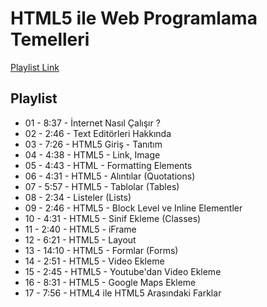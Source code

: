 # HTML5 ile Web Programlama Temelleri

[Playlist Link](https://www.youtube.com/playlist?list=PLqrGn5CSpZ-dndAaQvLXf8fgp-XB3OM_f)

## Playlist
- 01 - 8:37 - İnternet Nasıl Çalışır ?
- 02 - 2:46 - Text Editörleri Hakkında
- 03 - 7:26 - HTML5 Giriş - Tanıtım
- 04 - 4:38 - HTML5 - Link, Image
- 05 - 4:43 - HTML - Formatting Elements
- 06 - 4:31 - HTML5 - Alıntılar (Quotations)
- 07 - 5:57 - HTML5 - Tablolar (Tables)
- 08 - 2:34 - Listeler (Lists)
- 09 - 2:46 - HTML5 - Block Level ve Inline Elementler
- 10 - 4:31 - HTML5 - Sinif Ekleme (Classes)
- 11 - 2:40 - HTML5 - iFrame
- 12 - 6:21 - HTML5 - Layout
- 13 - 14:10 - HTML5 - Formlar (Forms)
- 14 - 2:51 - HTML5 - Video Ekleme
- 15 - 2:45 - HTML5 - Youtube'dan Video Ekleme
- 16 - 8:31 - HTML5 - Google Maps Ekleme
- 17 - 7:56 - HTML4 ile HTML5 Arasındaki Farklar